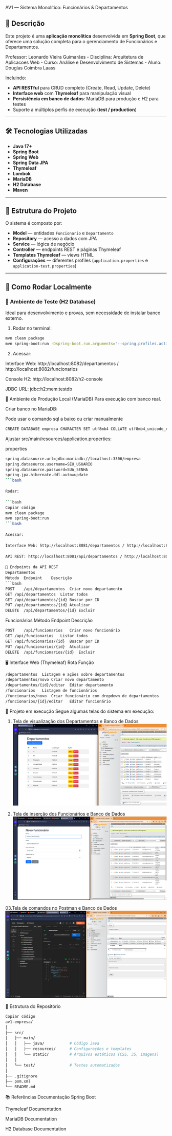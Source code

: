 AV1 — Sistema Monolítico: Funcionários & Departamentos

## 📖 Descrição
Este projeto é uma **aplicação monolítica** desenvolvida em **Spring Boot**, que oferece uma solução completa para o gerenciamento de Funcionários e Departamentos.

Professor: 	Leonardo Vieira Guimarães - Disciplina: Arquitetura de Aplicacoes Web - Curso: Análise e Desenvolvimento de Sistemas - Aluno: Douglas Coimbra Laass

Incluindo:

- **API RESTful** para CRUD completo (Create, Read, Update, Delete)  
- **Interface web** com **Thymeleaf** para manipulação visual  
- **Persistência em banco de dados**: MariaDB para produção e H2 para testes  
- Suporte a múltiplos perfis de execução (**test / production**)

---

## 🛠 Tecnologias Utilizadas
- **Java 17+**
- **Spring Boot**
- **Spring Web**
- **Spring Data JPA**
- **Thymeleaf**
- **Lombok**
- **MariaDB**
- **H2 Database**
- **Maven**

---

## 🚀 Estrutura do Projeto
O sistema é composto por:
- **Model** — entidades `Funcionario` e `Departamento`
- **Repository** — acesso a dados com JPA
- **Service** — lógica de negócio
- **Controller** — endpoints REST e páginas Thymeleaf
- **Templates Thymeleaf** — views HTML
- **Configurações** — diferentes profiles (`application.properties` e `application-test.properties`)

---

## 🏃 Como Rodar Localmente

### 🔹 Ambiente de Teste (H2 Database)
Ideal para desenvolvimento e provas, sem necessidade de instalar banco externo.

1. Rodar no terminal:
```bash
mvn clean package
mvn spring-boot:run -Dspring-boot.run.arguments="--spring.profiles.active=test"
```
2. Acessar:

Interface Web: http://localhost:8082/departamentos / http://localhost:8082/funcionarios

Console H2: http://localhost:8082/h2-console

JDBC URL: jdbc:h2:mem:testdb

🔹 Ambiente de Produção Local (MariaDB)
Para execução com banco real.

Criar banco no MariaDB:


Pode usar o comando sql a baixo ou criar manualmente

```bash
CREATE DATABASE empresa CHARACTER SET utf8mb4 COLLATE utf8mb4_unicode_ci;
```
Ajustar src/main/resources/application.properties:

properties
```bash
spring.datasource.url=jdbc:mariadb://localhost:3306/empresa
spring.datasource.username=SEU_USUARIO
spring.datasource.password=SUA_SENHA
spring.jpa.hibernate.ddl-auto=update
```bash

Rodar:

```bash
Copiar código
mvn clean package
mvn spring-boot:run
```bash

Acessar:

Interface Web: http://localhost:8081/departamentos / http://localhost:8081/funcionarios

API REST: http://localhost:8081/api/departamentos / http://localhost:8081/api/funcionarios

🔌 Endpoints da API REST
Departamentos
Método	Endpoint	Descrição
```bash
POST	/api/departamentos	Criar novo departamento
GET	/api/departamentos	Listar todos
GET	/api/departamentos/{id}	Buscar por ID
PUT	/api/departamentos/{id}	Atualizar
DELETE	/api/departamentos/{id}	Excluir
```

Funcionários
Método	Endpoint	Descrição
```bash
POST	/api/funcionarios	Criar novo funcionário
GET	/api/funcionarios	Listar todos
GET	/api/funcionarios/{id}	Buscar por ID
PUT	/api/funcionarios/{id}	Atualizar
DELETE	/api/funcionarios/{id}	Excluir
```

🖥 Interface Web (Thymeleaf)
Rota	Função
```bash
/departamentos	Listagem e ações sobre departamentos
/departamentos/novo	Criar novo departamento
/departamentos/{id}/editar	Editar departamento
/funcionarios	Listagem de funcionários
/funcionarios/novo	Criar funcionário com dropdown de departamentos
/funcionarios/{id}/editar	Editar funcionário
```

📸 Projeto em execução
Segue algumas telas do sistema em execução:

01. Tela de visualização dos Departamentos e Banco de Dados
![Descrição da Imagem](src/main/resources/images/captura01.png)

02. Tela de inserção dos Funcionários e Banco de Dados
![Descrição da Imagem](src/main/resources/images/captura02.png)

03.Tela de comandos no Postman e Banco de Dados
![Descrição da Imagem](src/main/resources/images/captura03.png)




📂 Estrutura do Repositório
```bash
Copiar código
av1-empresa/
│
├── src/
│   ├── main/
│   │   ├── java/           # Código Java
│   │   ├── resources/      # Configurações e templates
│   │   └── static/         # Arquivos estáticos (CSS, JS, imagens)
│   │
│   └── test/               # Testes automatizados
│
├── .gitignore
├── pom.xml
└── README.md
```

📚 Referências
Documentação Spring Boot

Thymeleaf Documentation

MariaDB Documentation

H2 Database Documentation

